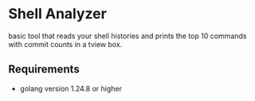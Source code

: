 # Shell Analyzer

basic tool that reads your shell histories and prints the top 10 commands with commit counts in a tview box.

## Requirements

- golang version 1.24.8 or higher
